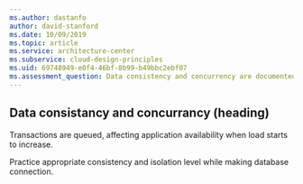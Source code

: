```yaml
---
ms.author: dastanfo
author: david-stanford
ms.date: 10/09/2019
ms.topic: article
ms.service: architecture-center
ms.subservice: cloud-design-principles
ms.uid: 69748949-e0f4-46bf-8b99-b49bbc2ebf07
ms.assessment_question: Data consistency and concurrency are documented
---
```

## Data consistancy and concurrancy (heading)

<div class="alert is-warning"><p>Transactions are queued, affecting application availability when load starts to increase.</p></div>

Practice appropriate consistency and isolation level while making database connection.